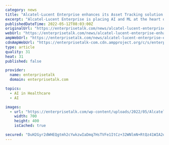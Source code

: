 ```yaml
---
category: news
title: "Alcatel-Lucent Enterprise enhances its Asset Tracking solution with Artificial Intelligence capabilities and push-button alerts"
excerpt: "Alcatel-Lucent Enterprise is placing AI and ML at the heart of its technology development. ALE’s enhanced OmniAccess® Stellar Asset Tracking"
publishedDateTime: 2022-05-12T08:03:00Z
originalUrl: "https://enterprisetalk.com/news/alcatel-lucent-enterprise-enhances-its-asset-tracking-solution-with-artificial-intelligence-capabilities-and-push-button-alerts/"
webUrl: "https://enterprisetalk.com/news/alcatel-lucent-enterprise-enhances-its-asset-tracking-solution-with-artificial-intelligence-capabilities-and-push-button-alerts/"
ampWebUrl: "https://enterprisetalk.com/news/alcatel-lucent-enterprise-enhances-its-asset-tracking-solution-with-artificial-intelligence-capabilities-and-push-button-alerts/amp/"
cdnAmpWebUrl: "https://enterprisetalk-com.cdn.ampproject.org/c/s/enterprisetalk.com/news/alcatel-lucent-enterprise-enhances-its-asset-tracking-solution-with-artificial-intelligence-capabilities-and-push-button-alerts/amp/"
type: article
quality: 31
heat: 31
published: false

provider:
  name: enterprisetalk
  domain: enterprisetalk.com

topics:
  - AI in Healthcare
  - AI

images:
  - url: "https://enterprisetalk.com/wp-content/uploads/2022/05/Alcatel-Lucent-Enterprise-enhances-its-Asset-Tracking-solution-with-Artificial-Intelligence-capabilities-and-push-button-alerts-01.jpg"
    width: 700
    height: 400
    isCached: true

secured: "DuH2Gyr2dWHEQgtmh2cYwkzwIaDmq7HsTVFe1ItCz+32WNlmN+RtQz41WIA2oeFj1UOdQpNNoJ4H8qH7tohig2uEmXir1kr7HFZf308qNJYPOAKx7wmg1Srapp2lTvU1hrZLOF4dW/HEHLc/T3pwMu22nIvXWmo3cZChfQvSz4Yf+oPWYPbYN2BbIe2Mj88++AVFfZb9RzzQndkj7rJnhfvmKUVswMxQXc6Mt2AOSM3hUcdDK0Q3Q0Zy+h6xLPdVvuSVruz50vuhr1AWNeCGECzD+PqgfMRBkrVZJhOqEvkB3dPd/Cxe0PWwuMmHPJnzSuCa5ZD4/x//uBb5Zhq+I9r2CT2861w0j6tKuf6yXmY=;XpWGdhaV6gyj72xvNdOf2g=="
---
```


